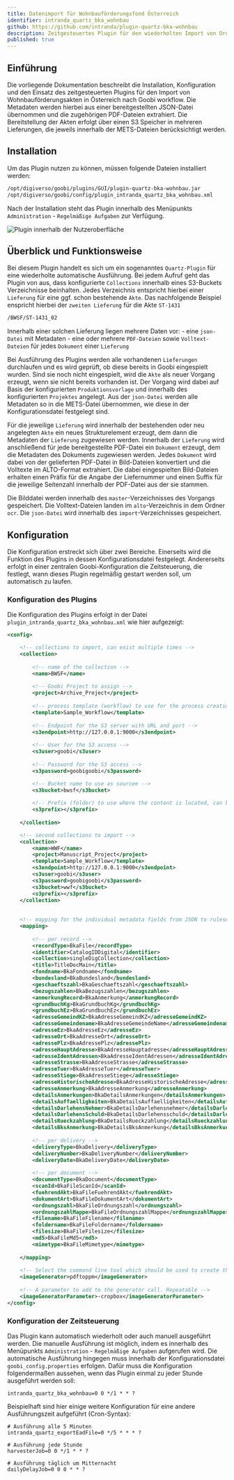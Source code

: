 ```yaml
---
title: Datenimport für Wohnbauförderungsfond Österreich
identifier: intranda_quartz_bka_wohnbau
github: https://github.com/intranda/plugin-quartz-bka-wohnbau
description: Zeitgesteuertes Plugin für den wiederholten Import von Ordnerstrukturen aus einem S3 Speicher für den Import von Wohnbauförderungsakten in Österreich.
published: true
---
```


## Einführung
Die vorliegende Dokumentation beschreibt die Installation, Konfiguration und den Einsatz des zeitgesteuerten Plugins für den Import von Wohnbauförderungsakten in Österreich nach Goobi workflow. Die Metadaten werden hierbei aus einer bereitgestellten JSON-Datei übernommen und die zugehörigen PDF-Dateien extrahiert. Die Bereitstellung der Akten erfolgt über einen S3 Speicher in mehreren Lieferungen, die jeweils innerhalb der METS-Dateien berücksichtigt werden.

## Installation
Um das Plugin nutzen zu können, müssen folgende Dateien installiert werden:

```bash
/opt/digiverso/goobi/plugins/GUI/plugin-quartz-bka-wohnbau.jar
/opt/digiverso/goobi/config/plugin_intranda_quartz_bka_wohnbau.xml
```

Nach der Installation steht das Plugin innerhalb des Menüpunkts `Administration` - `Regelmäßige Aufgaben` zur Verfügung.

![Plugin innerhalb der Nutzeroberfläche](screen_de.png)

## Überblick und Funktionsweise
Bei diesem Plugin handelt es sich um ein sogenanntes `Quartz-Plugin` für eine wiederholte automatische Ausführung. Bei jedem Aufruf geht das Plugin von aus, dass konfigurierte `Collections` innerhalb eines S3-Buckets Verzeichnisse beinhalten. Jedes Verzeichnis entspricht hierbei einer `Lieferung` für eine ggf. schon bestehende `Akte`. Das nachfolgende Beispiel enspricht hierbei der `zweiten Lieferung` für die Akte `ST-1431`

```bash
/BWSF/ST-1431_02
```

Innerhalb einer solchen Lieferung liegen mehrere Daten vor:
    - eine `json-Datei` mit Metadaten
    - eine oder mehrere `PDF-Dateien` sowie `Volltext-Dateien` für jedes `Dokument` einer `Lieferung`
  
Bei Ausführung des Plugins werden alle vorhandenen `Lieferungen` durchlaufen und es wird geprüft, ob diese bereits in Goobi eingespielt wurden. Sind sie noch nicht eingespielt, wird die `Akte` als neuer Vorgang erzeugt, wenn sie nicht bereits vorhanden ist. Der Vorgang wird dabei auf Basis der konfigurierten `Produktionsvorlage` und innerhalb des konfigurierten `Projektes` angelegt. Aus der `json-Datei` werden alle Metadaten so in die METS-Datei übernommen, wie diese in der Konfigurationsdatei festgelegt sind. 

Für die jeweilige `Lieferung` wird innerhalb der bestehenden oder neu angelegten `Akte` ein neues Strukturelement erzeugt, dem dann die Metadaten der `Lieferung` zugewiesen werden. Innerhalb der `Lieferung` wird anschließend für jede bereitgestellte PDF-Datei ein `Dokument` erzeugt, dem die Metadaten des Dokuments zugewiesen werden. Jedes `Dokument` wird dabei von der gelieferten PDF-Datei in Bild-Dateien konvertiert und die Volltexte im ALTO-Format extrahiert. Die dabei eingespielten Bild-Dateien erhalten einen Präfix für die Angabe der Liefernummer und einen Suffix für die jeweilige Seitenzahl innerhalb der PDF-Datei aus der sie stammen.

Die Bilddatei werden innerhalb des `master`-Verzeichnisses des Vorgangs gespeichert. Die Volltext-Dateien landen im `alto`-Verzeichnis in dem Ordner `ocr`. Die `json-Datei` wird innerhalb des `import`-Verzeichnisses gespeichert.


## Konfiguration
Die Konfiguration erstreckt sich über zwei Bereiche. Einerseits wird die Funktion des Plugins in dessen Konfigurationsdatei festgelegt. Andererseits erfolgt in einer zentralen Goobi-Konfiguration die Zeitsteuerung, die festlegt, wann dieses Plugin regelmäßig gestart werden soll, um automatisch zu laufen.

### Konfiguration des Plugins
Die Konfiguration des Plugins erfolgt in der Datei `plugin_intranda_quartz_bka_wohnbau.xml` wie hier aufgezeigt:

```xml
<config>

	<!-- collections to import, can exist multiple times -->
	<collection>
	
		<!-- name of the collection -->
		<name>BWSF</name>
	
		<!-- Goobi Project to assign -->
		<project>Archive_Project</project>
	
		<!-- process template (workflow) to use for the process creation -->
		<template>Sample_Workflow</template>
	
		<!-- Endpoint for the S3 server with URL and port -->
		<s3endpoint>http://127.0.0.1:9000</s3endpoint>
	
		<!-- User for the S3 access -->
		<s3user>goobi</s3user>
		
		<!-- Password for the S3 access -->
		<s3password>goobigoobi</s3password>

		<!-- Bucket name to use as sourcee -->
		<s3bucket>bwsf</s3bucket>
		
		<!-- Prefix (folder) to use where the content is located, can be empty -->
		<s3prefix></s3prefix>
		
	</collection>

	<!-- second collections to import -->
	<collection>
		<name>WWF</name>
		<project>Manuscript_Project</project>
		<template>Sample_Workflow</template>
		<s3endpoint>http://127.0.0.1:9000</s3endpoint>
		<s3user>goobi</s3user>
		<s3password>goobigoobi</s3password>
		<s3bucket>wwf</s3bucket>
		<s3prefix></s3prefix>
	</collection>
	
	
	<!-- mapping for the individual metadata fields from JSON to ruleset fields -->
	<mapping>
	
		<!-- per record -->
		<recordType>BkaFile</recordType>
		<identifier>CatalogIDDigital</identifier>
		<collection>singleDigCollection</collection>
		<title>TitleDocMain</title>
		<fondname>BkaFondname</fondname>
	    <bundesland>BkaBundesland</bundesland>
	    <geschaeftszahl>BkaGeschaeftszahl</geschaeftszahl>
	    <bezugszahlen>BkaBezugszahlen</bezugszahlen>
	    <anmerkungRecord>BkaAnmerkung</anmerkungRecord>
	    <grundbuchKg>BkaGrundbuchKg</grundbuchKg>
	    <grundbuchEz>BkaGrundbuchEz</grundbuchEz>
	    <adresseGemeindKZ>BkaAdresseGemeindKZ</adresseGemeindKZ>
	    <adresseGemeindename>BkaAdresseGemeindeName</adresseGemeindename>
	    <adresseEz>BkaAdresseEz</adresseEz>
	    <adresseOrt>BkaAdresseOrt</adresseOrt>
	    <adressePlz>BkaAdressePlz</adressePlz>
	    <adresseHauptAdresse>BkaAdresseHauptadresse</adresseHauptAdresse>
	    <adresseIdentAdressen>BkaAdresseIdentAdressen</adresseIdentAdressen>
	    <adresseStrasse>BkaAdresseStrasse</adresseStrasse>
	    <adresseTuer>BkaAdresseTuer</adresseTuer>
	    <adresseStiege>BkaAdresseStiege</adresseStiege>
	    <adresseHistorischeAdresse>BkaAdresseHistorischeAdresse</adresseHistorischeAdresse>
	    <adresseAnmerkung>BkaAdresseAnmerkung</adresseAnmerkung>
	    <detailsAnmerkungen>BkaDetailsAnmerkungen</detailsAnmerkungen>
	    <detailsAuffaelligkeiten>BkaDetailsAuffaelligkeiten</detailsAuffaelligkeiten>
	    <detailsDarlehensNehmer>BkaDetailsDarlehensnehmer</detailsDarlehensNehmer>
	    <detailsDarlehensSchuld>BkaDetailsDarlehensschuld</detailsDarlehensSchuld>
	    <detailsRueckzahlung>BkaDetailsRueckzahlung</detailsRueckzahlung>
	    <detailsBksAnmerkung>BkaDetailsBksAnmerkung</detailsBksAnmerkung>
    		
		<!-- per delivery -->
		<deliveryType>BkaDelivery</deliveryType>
		<deliveryNumber>BkaDeliveryNumber</deliveryNumber>
	    <deliveryDate>BkaDeliveryDate</deliveryDate>    
		    
		<!-- per document -->
		<documentType>BkaDocument</documentType>
		<scanId>BkaFileScanId</scanId>
	    <fuehrendAkt>BkaFileFuehrendAkt</fuehrendAkt>
	    <dokumentArt>BkaFileDokumentArt</dokumentArt>
	    <ordnungszahl>BkaFileOrdnungszahl</ordnungszahl>
	    <ordnungszahlMappe>BkaFileOrdnungszahlMappe</ordnungszahlMappe>
	    <filename>BkaFileFilename</filename>
	    <foldername>BkaFileFoldername</foldername>
	    <filesize>BkaFileFilesize</filesize>
	    <md5>BkaFileMd5</md5>
	    <mimetype>BkaFileMimetype</mimetype>
	
	</mapping>
	
	<!-- Select the command line tool which should be used to create the images. Either 'ghostscript' or 'pdftoppm'. -->
	<imageGenerator>pdftoppm</imageGenerator>						
	
	<!-- A parameter to add to the generator call. Repeatable -->
	<imageGeneratorParameter>-cropbox</imageGeneratorParameter>
</config>
```


### Konfiguration der Zeitsteuerung
Das Plugin kann automatisch wiederholt oder auch manuell ausgeführt werden. Die manuelle Ausführung ist möglich, indem es innerhalb des Menüpunkts `Administration` - `Regelmäßige Aufgaben` aufgerufen wird. Die automatische Ausführung hingegen muss innerhalb der Konfigurationsdatei `goobi_config.properties` erfolgen. Dafür muss die Konfiguration folgendermaßen aussehen, wenn das Plugin einmal zu jeder Stunde ausgeführt werden soll:

```properties
intranda_quartz_bka_wohnbau=0 0 */1 * * ?
```

Beispielhaft sind hier einige weitere Konfiguration für eine andere Ausführungszeit aufgeführt (Cron-Syntax):

```properties
# Ausführung alle 5 Minuten
intranda_quartz_exportEadFile=0 */5 * * * ?

# Ausführung jede Stunde
harvesterJob=0 0 */1 * * ? 

# Ausführung täglich um Mitternacht 
dailyDelayJob=0 0 0 * * ? 
```
